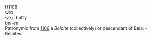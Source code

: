 <body>
  <p>H1108<br>  בּלעי  <br> בַּלעִי  ‎  bal‛ı̂y  <br><i>bel-ee‘ </i><br>Patronymic from <a href="h1106.htm">1106</a>  a <i>Belaite</i> (collectively) or descendant of Bela: - Belaites.<br></p>
 </body>